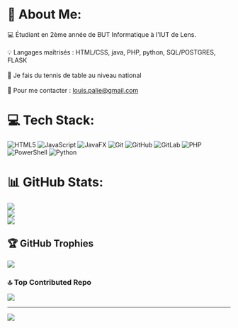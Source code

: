 # 💫 About Me:
💻 Étudiant en 2ème année de BUT Informatique à l'IUT de Lens.<br><br>💡 Langages maîtrisés : HTML/CSS, java, PHP, python, SQL/POSTGRES, FLASK <br><br>🏓 Je fais du tennis de table au niveau national<br><br>📧 Pour me contacter : louis.palie@gmail.com


# 💻 Tech Stack:
![HTML5](https://img.shields.io/badge/html5-%23E34F26.svg?style=for-the-badge&logo=html5&logoColor=white) ![JavaScript](https://img.shields.io/badge/javascript-%23323330.svg?style=for-the-badge&logo=javascript&logoColor=%23F7DF1E) ![JavaFX](https://img.shields.io/badge/javafx-%23FF0000.svg?style=for-the-badge&logo=javafx&logoColor=white) ![Git](https://img.shields.io/badge/git-%23F05033.svg?style=for-the-badge&logo=git&logoColor=white) ![GitHub](https://img.shields.io/badge/github-%23121011.svg?style=for-the-badge&logo=github&logoColor=white) ![GitLab](https://img.shields.io/badge/gitlab-%23181717.svg?style=for-the-badge&logo=gitlab&logoColor=white) ![PHP](https://img.shields.io/badge/php-%23777BB4.svg?style=for-the-badge&logo=php&logoColor=white) ![PowerShell](https://img.shields.io/badge/PowerShell-%235391FE.svg?style=for-the-badge&logo=powershell&logoColor=white) ![Python](https://img.shields.io/badge/python-3670A0?style=for-the-badge&logo=python&logoColor=ffdd54)
# 📊 GitHub Stats:
![](https://github-readme-stats.vercel.app/api?username=Louix27&theme=dark&hide_border=false&include_all_commits=false&count_private=false)<br/>
![](https://github-readme-streak-stats.herokuapp.com/?user=Louix27&theme=dark&hide_border=false)<br/>
![](https://github-readme-stats.vercel.app/api/top-langs/?username=Louix27&theme=dark&hide_border=false&include_all_commits=false&count_private=false&layout=compact)

## 🏆 GitHub Trophies
![](https://github-profile-trophy.vercel.app/?username=Louix27&theme=nord&no-frame=false&no-bg=true&margin-w=4)

### 🔝 Top Contributed Repo
![](https://github-contributor-stats.vercel.app/api?username=Louix27&limit=5&theme=dark&combine_all_yearly_contributions=true)

---
[![](https://visitcount.itsvg.in/api?id=Louix27&icon=0&color=10)](https://visitcount.itsvg.in)

<!-- Proudly created with GPRM ( https://gprm.itsvg.in ) -->
